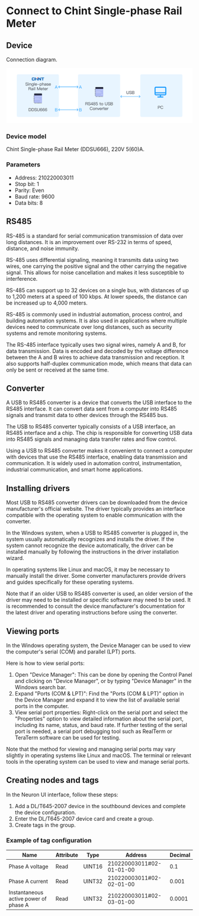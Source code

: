 # Connect to Chint Single-phase Rail Meter

## Device

Connection diagram.

![connect](./assets/connect.png)

### Device model

Chint Single-phase Rail Meter (DDSU666), 220V 5(60)A.

### Parameters

* Address: 210220003011
* Stop bit: 1
* Parity: Even
* Baud rate: 9600
* Data bits: 8

## RS485

RS-485 is a standard for serial communication transmission of data over long distances. It is an improvement over RS-232 in terms of speed, distance, and noise immunity.

RS-485 uses differential signaling, meaning it transmits data using two wires, one carrying the positive signal and the other carrying the negative signal. This allows for noise cancellation and makes it less susceptible to interference.

RS-485 can support up to 32 devices on a single bus, with distances of up to 1,200 meters at a speed of 100 kbps. At lower speeds, the distance can be increased up to 4,000 meters.

RS-485 is commonly used in industrial automation, process control, and building automation systems. It is also used in applications where multiple devices need to communicate over long distances, such as security systems and remote monitoring systems.

The RS-485 interface typically uses two signal wires, namely A and B, for data transmission. Data is encoded and decoded by the voltage difference between the A and B wires to achieve data transmission and reception. It also supports half-duplex communication mode, which means that data can only be sent or received at the same time.

## Converter

A USB to RS485 converter is a device that converts the USB interface to the RS485 interface. It can convert data sent from a computer into RS485 signals and transmit data to other devices through the RS485 bus.

The USB to RS485 converter typically consists of a USB interface, an RS485 interface and a chip. The chip is responsible for converting USB data into RS485 signals and managing data transfer rates and flow control.

Using a USB to RS485 converter makes it convenient to connect a computer with devices that use the RS485 interface, enabling data transmission and communication. It is widely used in automation control, instrumentation, industrial communication, and smart home applications.


## Installing drivers

Most USB to RS485 converter drivers can be downloaded from the device manufacturer's official website. The driver typically provides an interface compatible with the operating system to enable communication with the converter.

In the Windows system, when a USB to RS485 converter is plugged in, the system usually automatically recognizes and installs the driver. If the system cannot recognize the device automatically, the driver can be installed manually by following the instructions in the driver installation wizard.

In operating systems like Linux and macOS, it may be necessary to manually install the driver. Some converter manufacturers provide drivers and guides specifically for these operating systems.

Note that if an older USB to RS485 converter is used, an older version of the driver may need to be installed or specific software may need to be used. It is recommended to consult the device manufacturer's documentation for the latest driver and operating instructions before using the converter.

## Viewing ports

In the Windows operating system, the Device Manager can be used to view the computer's serial (COM) and parallel (LPT) ports.

Here is how to view serial ports:

1. Open "Device Manager": This can be done by opening the Control Panel and clicking on "Device Manager", or by typing "Device Manager" in the Windows search bar.
2. Expand "Ports (COM & LPT)": Find the "Ports (COM & LPT)" option in the Device Manager and expand it to view the list of available serial ports in the computer.
3. View serial port properties: Right-click on the serial port and select the "Properties" option to view detailed information about the serial port, including its name, status, and baud rate.
If further testing of the serial port is needed, a serial port debugging tool such as RealTerm or TeraTerm software can be used for testing.

Note that the method for viewing and managing serial ports may vary slightly in operating systems like Linux and macOS. The terminal or relevant tools in the operating system can be used to view and manage serial ports.

## Creating nodes and tags

In the Neuron UI interface, follow these steps:

1. Add a DL/T645-2007 device in the southbound devices and complete the device configuration.
2. Enter the DL/T645-2007 device card and create a group.
3. Create tags in the group.

### Example of tag configuration

| Name            | Attribute  | Type   | Address                  | Decimal     |
| --------------- | ---------- | ------ | ------------------------ | -------- |
| Phase A voltage | Read       | UINT16 | 210220003011#02-01-01-00 | 0.1     |
| Phase A current | Read       | UINT32 | 210220003011#02-02-01-00 | 0.001   |
| Instantaneous active power of phase A  | Read      | UINT32 | 210220003011#02-03-01-00 |  0.0001  |

